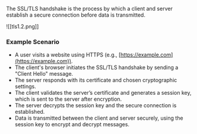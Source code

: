 The SSL/TLS handshake is the process by which a client and server establish a secure connection before data is transmitted. 

![[tls1.2.png]]

### Example Scenario

- A user visits a website using HTTPS (e.g., [https://example.com](https://example.com)).
- The client's browser initiates the SSL/TLS handshake by sending a "Client Hello" message.
- The server responds with its certificate and chosen cryptographic settings.
- The client validates the server’s certificate and generates a session key, which is sent to the server after encryption.
- The server decrypts the session key and the secure connection is established.
- Data is transmitted between the client and server securely, using the session key to encrypt and decrypt messages.